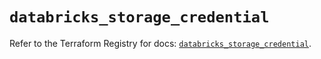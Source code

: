 # `databricks_storage_credential`

Refer to the Terraform Registry for docs: [`databricks_storage_credential`](https://registry.terraform.io/providers/databricks/databricks/1.79.0/docs/resources/storage_credential).

